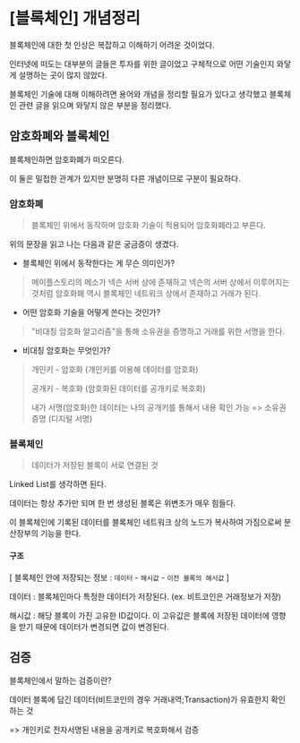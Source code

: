 # [블록체인] 개념정리

블록체인에 대한 첫 인상은 복잡하고 이해하기 어려운 것이었다.

인터넷에 떠도는 대부분의 글들은 투자를 위한 글이었고 구체적으로 어떤 기술인지 와닿게 설명하는 곳이 많지 않았다.

블록체인 기술에 대해 이해하려면 용어와 개념을 정리할 필요가 있다고 생각했고 블록체인 관련 글을 읽으며 와닿지 않은 부분을 정리했다.



## 암호화폐와 블록체인

블록체인하면 암호화폐가 떠오른다.

이 둘은 밀접한 관계가 있지만 분명히 다른 개념이므로 구분이 필요하다.



### 암호화폐

>  블록체인 위에서 동작하며 암호화 기술이 적용되어 암호화폐라고 부른다.

위의 문장을 읽고 나는 다음과 같은 궁금증이 생겼다.



- 블록체인 위에서 동작한다는 게 무슨 의미인가?

>  메이플스토리의 메소가 넥슨 서버 상에 존재하고 넥슨의 서버 상에서 이루어지는 것처럼 암호화폐 역시 블록체인 네트워크 상에서 존재하고 거래가 된다.

- 어떤 암호화 기술을 어떻게 쓴다는 것인가?

> "비대칭 암호화 알고리즘"을 통해 소유권을 증명하고 거래를 위한 서명을 한다.

- 비대칭 암호화는 무엇인가?

> 개인키 - 암호화 (개인키를 이용해 데이터를 암호화)
>
> 공개키 - 복호화 (암호화된 데이터를 공개키로 복호화)
>
> 내가 서명(암호화)한 데이터는 나의 공개키를 통해서 내용 확인 가능 => 소유권 증명 (디지털 서명)



### 블록체인

> 데이터가 저장된 블록이 서로 연결된 것

Linked List를 생각하면 된다.

데이터는 항상 추가만 되며 한 번 생성된 블록은 위변조가 매우 힘들다.

이 블록체인에 기록된 데이터를 블록체인 네트워크 상의 노드가 복사하여 가짐으로써 분산장부의 기능을 한다.



#### 구조

[ 블록체인 안에 저장되는 정보 : `데이터` - `해시값` - `이전 블록의 해시값` ]

데이터 : 블록체인마다 특정한 데이터가  저장된다. (ex. 비트코인은 거래정보가 저장)

해시값 : 해당 블록이 가진 고유한 ID값이다. 이  고유값은 블록에 저장된 데이터에 영향을 받기 때문에 데이터가 변경되면 값이 변경된다.



## 검증

블록체인에서 말하는 검증이란?

데이터 블록에 담긴 데이터(비트코인의 경우 거래내역;Transaction)가 유효한지 확인하는 것

=> 개인키로 전자서명된 내용을 공개키로 복호화해서 검증
